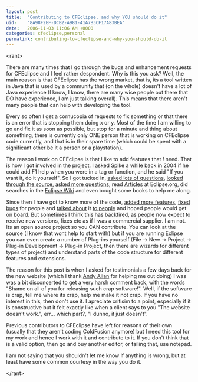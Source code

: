 ```yaml
---
layout: post
title:  "Contributing to CFEclipse, and why YOU should do it"
uid:	"8A98F2EF-DCB2-A981-41A7B3CF17A83BEA"
date:   2006-11-03 11:06 AM +0000
categories: cfeclipse,personal
permalink: contributing-to-cfeclipse-and-why-you-should-do-it
---
```

&lt;rant&gt;

There are many times that I go through the bugs and enhancement requests for CFEclipse and I feel rather despondent. Why is this you ask? Well, the main reason is that CFEclipse has the wrong market, that is, its a tool written in Java that is used by a community that (on the whole) doesn't have a lot of Java experience (I know, I know, there are many wise people out there that DO have experience, I am just talking overall). This means that there aren't many people that can help with developing the tool. 

Every so often I get a cornucopia of requests to fix something or that there is an error that is stopping them doing x or y. Most of the time I am willing to go and fix it as soon as possible, but stop for a minute and thing about something, there is currently only ONE person that is working on CFEclipse code currently, and that is in their spare time (which could be spent with a significant other be it a person or a playstation).

The reason I work on CFEclipse is that I like to add features that *I* need. That is how I got involved in the project. I asked Spike a while back in 2004 if he could add F1 help when you were in a tag or function, and he said "If you want it, do it yourself". So I got tucked in, <a href="mailto:cfeclipse-contrib@topica.com">asked lots of questions</a>, <a href="http://trac.cfeclipse.org/cfeclipse/browser/branches/1.3-dev">looked through the source</a>, <a href="mailto:users@cfeclipse.tigris.org">asked more questions</a>, read <a href="http://www.eclipse.org/articles/">Articles</a> at Eclipse.org, did searches in the <a href="http://wiki.eclipse.org/index.php/Main_Page">Eclipse Wiki</a> and even bought some books to help me along.

Since then I have got to know more of the code, <a href="http://trac.cfeclipse.org/cfeclipse/query?status=closed&type=enhancement&order=priority">added more features</a>, <a href="http://trac.cfeclipse.org/cfeclipse/query?status=closed&type=defect&order=priority">fixed bugs</a> for people and <a href="http://www.ukcfug.org">talked about</a> it <a href="http://www.cfunited.com/">to people</a> and hoped people would get on board. But sometimes I think this has backfired, as people now expect to receive new versions, fixes etc as if I was a commercial supplier. I am not. Its an open source project so you CAN contribute. You can look at the source (I know that wont help to start with) but if you are running Eclipse you can even create a number of Plug-ins yourself (File -> New -> Project -> Plug-in Development -> Plug-in Project, then there are wizards for different types of project) and understand parts of the code structure for different features and extensions.

The reason for this post is when I asked for testimonials a few days back for the new website (which I thank <a href="http://www.creative-restraint.co.uk/blog/index.cfm">Andy Allan</a> for helping me out doing) I was was a bit disconcerted to get a very harsh comment back, with the words "Shame on all of you for releasing such crap software!".  Well, if the software is crap, tell me where its crap, help me make it not crap. If you have no interest in this, then don't use it. I apreciate critisim to a point, especially if it is constructive but it felt exactly like when a client says to you "The website doesn't work.", err... which part?, "I dunno, it just doesn't".

Previous contributors to CFEclipse have left for reasons of their own (usually that they aren't coding ColdFusion anymore) but I need this tool for my work and hence I work with it and contribute to it. If you don't think that is a valid option, then go and buy another editor, or failing that, use notepad.

I am not saying that you shouldn't let me know if anything is wrong, but at least have some common courtesy in the way you do it.



&lt;/rant&gt;